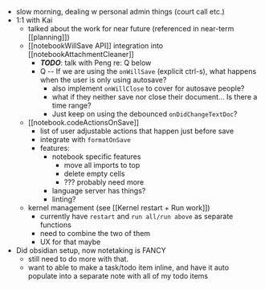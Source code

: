 
- slow morning, dealing w personal admin things (court call etc.)
- 1:1 with Kai
	- talked about the work for near future (referenced in near-term [[planning]])
	- [[notebookWillSave API]] integration into [[notebookAttachmentCleaner]]
		- ***TODO***: talk with Peng re: Q below
		- Q -- If we are using the `onWillSave`  (explicit ctrl-s), what happens when the user is only using autosave?
			- also implement `onWillClose` to cover for autosave people?
			- what if they neither save nor close their document... Is there a time range?
			- Just keep on using the debounced `onDidChangeTextDoc`?
	- [[notebook.codeActionsOnSave]]
		- list of user adjustable actions that happen just before save
		- integrate with `formatOnSave`
		- features:
			- notebook specific features
				- move all imports to top
				- delete empty cells
				- ??? probably need more
			- language server has things?
			- linting?
	- kernel management (see [[Kernel restart + Run work]])
		- currently have `restart` and `run all/run above` as separate functions
		- need to combine the two of them
		- UX for that maybe
- Did obsidian setup, now notetaking is FANCY
	- still need to do more with that.
	- want to able to make a task/todo item inline, and have it auto populate into a separate note with all of my todo items